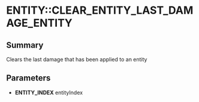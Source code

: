 # ENTITY::CLEAR_ENTITY_LAST_DAMAGE_ENTITY

## Summary
Clears the last damage that has been applied to an entity

## Parameters
* **ENTITY_INDEX** entityIndex